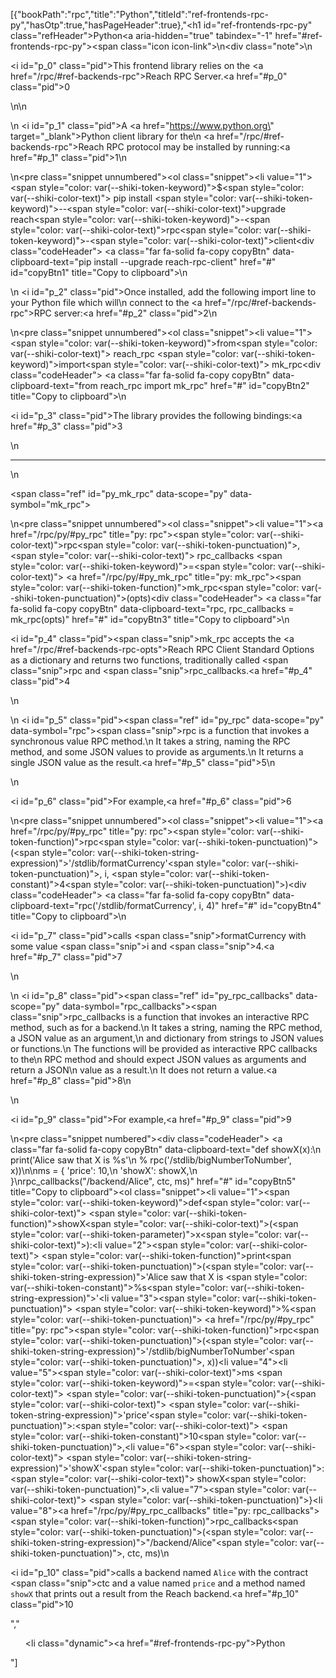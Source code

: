 [{"bookPath":"rpc","title":"Python","titleId":"ref-frontends-rpc-py","hasOtp":true,"hasPageHeader":true},"<h1 id=\"ref-frontends-rpc-py\" class=\"refHeader\">Python<a aria-hidden=\"true\" tabindex=\"-1\" href=\"#ref-frontends-rpc-py\"><span class=\"icon icon-link\"></span></a></h1>\n<div class=\"note\">\n  <p><i id=\"p_0\" class=\"pid\"></i>This frontend library relies on the <a href=\"/rpc/#ref-backends-rpc\">Reach RPC Server</a>.<a href=\"#p_0\" class=\"pid\">0</a></p>\n</div>\n<p>\n  <i id=\"p_1\" class=\"pid\"></i>A <a href=\"https://www.python.org\" target=\"_blank\">Python</a> client library for the\n  <a href=\"/rpc/#ref-backends-rpc\">Reach RPC protocol</a> may be installed by running:<a href=\"#p_1\" class=\"pid\">1</a>\n</p>\n<pre class=\"snippet unnumbered\"><ol class=\"snippet\"><li value=\"1\"><span style=\"color: var(--shiki-token-keyword)\">$</span><span style=\"color: var(--shiki-color-text)\"> pip install </span><span style=\"color: var(--shiki-token-keyword)\">--</span><span style=\"color: var(--shiki-color-text)\">upgrade reach</span><span style=\"color: var(--shiki-token-keyword)\">-</span><span style=\"color: var(--shiki-color-text)\">rpc</span><span style=\"color: var(--shiki-token-keyword)\">-</span><span style=\"color: var(--shiki-color-text)\">client</span></li></ol><div class=\"codeHeader\">&nbsp;<a class=\"far fa-solid fa-copy copyBtn\" data-clipboard-text=\"pip install --upgrade reach-rpc-client\" href=\"#\" id=\"copyBtn1\" title=\"Copy to clipboard\"></a></div></pre>\n<p>\n  <i id=\"p_2\" class=\"pid\"></i>Once installed, add the following import line to your Python file which will\n  connect to the <a href=\"/rpc/#ref-backends-rpc\">RPC server</a>:<a href=\"#p_2\" class=\"pid\">2</a>\n</p>\n<pre class=\"snippet unnumbered\"><ol class=\"snippet\"><li value=\"1\"><span style=\"color: var(--shiki-token-keyword)\">from</span><span style=\"color: var(--shiki-color-text)\"> reach_rpc </span><span style=\"color: var(--shiki-token-keyword)\">import</span><span style=\"color: var(--shiki-color-text)\"> mk_rpc</span></li></ol><div class=\"codeHeader\">&nbsp;<a class=\"far fa-solid fa-copy copyBtn\" data-clipboard-text=\"from reach_rpc import mk_rpc\" href=\"#\" id=\"copyBtn2\" title=\"Copy to clipboard\"></a></div></pre>\n<p><i id=\"p_3\" class=\"pid\"></i>The library provides the following bindings:<a href=\"#p_3\" class=\"pid\">3</a></p>\n<hr>\n<p><span class=\"ref\" id=\"py_mk_rpc\" data-scope=\"py\" data-symbol=\"mk_rpc\"></span></p>\n<pre class=\"snippet unnumbered\"><ol class=\"snippet\"><li value=\"1\"><a href=\"/rpc/py/#py_rpc\" title=\"py: rpc\"><span style=\"color: var(--shiki-color-text)\">rpc</span></a><span style=\"color: var(--shiki-token-punctuation)\">,</span><span style=\"color: var(--shiki-color-text)\"> rpc_callbacks </span><span style=\"color: var(--shiki-token-keyword)\">=</span><span style=\"color: var(--shiki-color-text)\"> </span><a href=\"/rpc/py/#py_mk_rpc\" title=\"py: mk_rpc\"><span style=\"color: var(--shiki-token-function)\">mk_rpc</span></a><span style=\"color: var(--shiki-token-punctuation)\">(opts)</span></li></ol><div class=\"codeHeader\">&nbsp;<a class=\"far fa-solid fa-copy copyBtn\" data-clipboard-text=\"rpc, rpc_callbacks = mk_rpc(opts)\" href=\"#\" id=\"copyBtn3\" title=\"Copy to clipboard\"></a></div></pre>\n<p><i id=\"p_4\" class=\"pid\"></i><span class=\"snip\">mk_rpc</span> accepts the <a href=\"/rpc/#ref-backends-rpc-opts\">Reach RPC Client Standard Options</a> as a dictionary and returns two functions, traditionally called <span class=\"snip\">rpc</span> and <span class=\"snip\">rpc_callbacks</span>.<a href=\"#p_4\" class=\"pid\">4</a></p>\n<p>\n  <i id=\"p_5\" class=\"pid\"></i><span class=\"ref\" id=\"py_rpc\" data-scope=\"py\" data-symbol=\"rpc\"></span><span class=\"snip\">rpc</span> is a function that invokes a synchronous value RPC method.\n  It takes a string, naming the RPC method, and some JSON values to provide as arguments.\n  It returns a single JSON value as the result.<a href=\"#p_5\" class=\"pid\">5</a>\n</p>\n<p><i id=\"p_6\" class=\"pid\"></i>For example,<a href=\"#p_6\" class=\"pid\">6</a></p>\n<pre class=\"snippet unnumbered\"><ol class=\"snippet\"><li value=\"1\"><a href=\"/rpc/py/#py_rpc\" title=\"py: rpc\"><span style=\"color: var(--shiki-token-function)\">rpc</span></a><span style=\"color: var(--shiki-token-punctuation)\">(</span><span style=\"color: var(--shiki-token-string-expression)\">'/stdlib/formatCurrency'</span><span style=\"color: var(--shiki-token-punctuation)\">, i, </span><span style=\"color: var(--shiki-token-constant)\">4</span><span style=\"color: var(--shiki-token-punctuation)\">)</span></li></ol><div class=\"codeHeader\">&nbsp;<a class=\"far fa-solid fa-copy copyBtn\" data-clipboard-text=\"rpc('/stdlib/formatCurrency', i, 4)\" href=\"#\" id=\"copyBtn4\" title=\"Copy to clipboard\"></a></div></pre>\n<p><i id=\"p_7\" class=\"pid\"></i>calls <span class=\"snip\">formatCurrency</span> with some value <span class=\"snip\">i</span> and <span class=\"snip\">4</span>.<a href=\"#p_7\" class=\"pid\">7</a></p>\n<p>\n  <i id=\"p_8\" class=\"pid\"></i><span class=\"ref\" id=\"py_rpc_callbacks\" data-scope=\"py\" data-symbol=\"rpc_callbacks\"></span><span class=\"snip\">rpc_callbacks</span> is a function that invokes an interactive RPC method, such as for a backend.\n  It takes a string, naming the RPC method, a JSON value as an argument,\n  and dictionary from strings to JSON values or functions.\n  The functions will be provided as interactive RPC callbacks to the\n  RPC method and should expect JSON values as arguments and return a JSON\n  value as a result.\n  It does not return a value.<a href=\"#p_8\" class=\"pid\">8</a>\n</p>\n<p><i id=\"p_9\" class=\"pid\"></i>For example,<a href=\"#p_9\" class=\"pid\">9</a></p>\n<pre class=\"snippet numbered\"><div class=\"codeHeader\">&nbsp;<a class=\"far fa-solid fa-copy copyBtn\" data-clipboard-text=\"def showX(x):\n    print('Alice saw that X is %s'\n          % rpc('/stdlib/bigNumberToNumber', x))\n\nms = { 'price': 10,\n       'showX': showX,\n     }\nrpc_callbacks(&quot;/backend/Alice&quot;, ctc, ms)\" href=\"#\" id=\"copyBtn5\" title=\"Copy to clipboard\"></a></div><ol class=\"snippet\"><li value=\"1\"><span style=\"color: var(--shiki-token-keyword)\">def</span><span style=\"color: var(--shiki-color-text)\"> </span><span style=\"color: var(--shiki-token-function)\">showX</span><span style=\"color: var(--shiki-color-text)\">(</span><span style=\"color: var(--shiki-token-parameter)\">x</span><span style=\"color: var(--shiki-color-text)\">):</span></li><li value=\"2\"><span style=\"color: var(--shiki-color-text)\">    </span><span style=\"color: var(--shiki-token-function)\">print</span><span style=\"color: var(--shiki-token-punctuation)\">(</span><span style=\"color: var(--shiki-token-string-expression)\">'Alice saw that X is </span><span style=\"color: var(--shiki-token-constant)\">%s</span><span style=\"color: var(--shiki-token-string-expression)\">'</span></li><li value=\"3\"><span style=\"color: var(--shiki-token-punctuation)\">          </span><span style=\"color: var(--shiki-token-keyword)\">%</span><span style=\"color: var(--shiki-token-punctuation)\"> </span><a href=\"/rpc/py/#py_rpc\" title=\"py: rpc\"><span style=\"color: var(--shiki-token-function)\">rpc</span></a><span style=\"color: var(--shiki-token-punctuation)\">(</span><span style=\"color: var(--shiki-token-string-expression)\">'/stdlib/bigNumberToNumber'</span><span style=\"color: var(--shiki-token-punctuation)\">, x))</span></li><li value=\"4\"></li><li value=\"5\"><span style=\"color: var(--shiki-color-text)\">ms </span><span style=\"color: var(--shiki-token-keyword)\">=</span><span style=\"color: var(--shiki-color-text)\"> </span><span style=\"color: var(--shiki-token-punctuation)\">{</span><span style=\"color: var(--shiki-color-text)\"> </span><span style=\"color: var(--shiki-token-string-expression)\">'price'</span><span style=\"color: var(--shiki-token-punctuation)\">:</span><span style=\"color: var(--shiki-color-text)\"> </span><span style=\"color: var(--shiki-token-constant)\">10</span><span style=\"color: var(--shiki-token-punctuation)\">,</span></li><li value=\"6\"><span style=\"color: var(--shiki-color-text)\">       </span><span style=\"color: var(--shiki-token-string-expression)\">'showX'</span><span style=\"color: var(--shiki-token-punctuation)\">:</span><span style=\"color: var(--shiki-color-text)\"> showX</span><span style=\"color: var(--shiki-token-punctuation)\">,</span></li><li value=\"7\"><span style=\"color: var(--shiki-color-text)\">     </span><span style=\"color: var(--shiki-token-punctuation)\">}</span></li><li value=\"8\"><a href=\"/rpc/py/#py_rpc_callbacks\" title=\"py: rpc_callbacks\"><span style=\"color: var(--shiki-token-function)\">rpc_callbacks</span></a><span style=\"color: var(--shiki-token-punctuation)\">(</span><span style=\"color: var(--shiki-token-string-expression)\">\"/backend/Alice\"</span><span style=\"color: var(--shiki-token-punctuation)\">, ctc, ms)</span></li></ol></pre>\n<p><i id=\"p_10\" class=\"pid\"></i>calls a backend named <code>Alice</code> with the contract <span class=\"snip\">ctc</span> and a value named <code>price</code> and a method named <code>showX</code> that prints out a result from the Reach backend.<a href=\"#p_10\" class=\"pid\">10</a></p>","<ul><li class=\"dynamic\"><a href=\"#ref-frontends-rpc-py\">Python</a></li></ul>"]